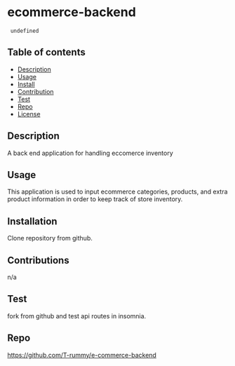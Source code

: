 # ecommerce-backend
   
     undefined
   
   ## Table of contents
   - [Description](#Description)
   - [Usage](#Usage)
   - [Install](#Install)
   - [Contribution](#Contribution)
   - [Test](#Test)
   - [Repo](#Repo)
   - [License](#License)
   
   ## Description
   A back end application for handling eccomerce inventory
   
   ## Usage
   This application is used to input ecommerce categories, products, and extra product information in order to keep track of store inventory.
   
   ## Installation
   Clone repository from github.
   
   ## Contributions
   n/a
   
   ## Test
   fork from github and test api routes in insomnia.
     
   ## Repo
   
   
   https://github.com/T-rummy/e-commerce-backend
   
   

     
   
   